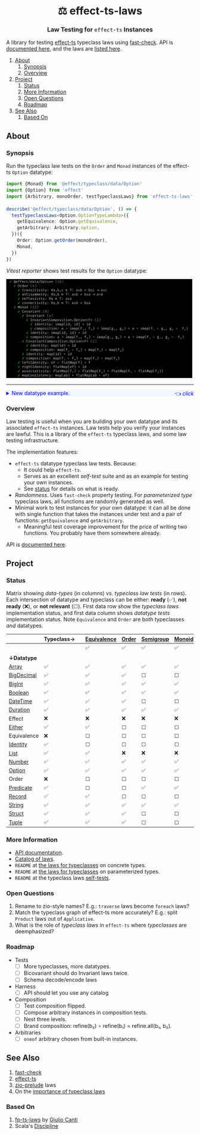<h1 align='center' style='border: 0px !important'>⚖ effect-ts-laws</h1>

<h3 align='center' style='border: 0px !important'>
  Law Testing for
  <code style='color:#555'>effect-ts</code>
  Instances
</h3>

A library for testing [effect-ts](https://github.com/Effect-ts/effect)
typeclass laws using
[fast-check](https://github.com/dubzzz/fast-check). API is
[documented here](https://middle-ages.github.io/effect-ts-laws-docs/),
and the laws are
[listed here](https://middle-ages.github.io/effect-ts-laws-docs/catalog-of-laws.html).

1. [About](#about)
   1. [Synopsis](#synopsis)
   2. [Overview](#overview)
2. [Project](#project)
   1. [Status](#status)
   2. [More Information](#more-information)
   3. [Open Questions](#open-questions)
   4. [Roadmap](#roadmap)
3. [See Also](#see-also)
   1. [Based On](#based-on)

## About

### Synopsis

Run the typeclass law tests on the `Order` and `Monad` instances of the
effect-ts `Option` datatype:

```ts
import {Monad} from '@effect/typeclass/data/Option'
import {Option} from 'effect'
import {Arbitrary, monoOrder, testTypeclassLaws} from 'effect-ts-laws'

describe('@effect/typeclass/data/Option', () => {
  testTypeclassLaws<Option.OptionTypeLambda>({
    getEquivalence: Option.getEquivalence,
    getArbitrary: Arbitrary.option,
  })({
    Order: Option.getOrder(monoOrder),
    Monad,
  })
})
```

_Vitest reporter_ shows test results for the `Option` datatype:

<a href="./docs/synopsis-option.png"><img src='docs/synopsis-option.png' alt='synopsis output' width=500></a>

---

<details><summary style='background:#f0f6ff;color:blue;cursor:pointer'>New datatype example.<span style='float: right'>👈 <i>click</i></span></summary>
<br/>

You wrote a new datatype: `MyTuple`, and an instance of the effect-ts
`Covariant` typeclass. Lets test it for free:

```ts
import {Covariant as CO} from '@effect/typeclass'
import {Array as AR} from 'effect'
import {dual} from 'effect/Function'
import {TypeLambda} from 'effect/HKT'
import fc from 'fast-check'
import {testTypeclassLaws} from 'effect-ts-laws'

describe('MyTuple', () => {
  type MyTuple<A> = [A]

  interface MyTupleTypeLambda extends TypeLambda {
    readonly type: MyTuple<this['Target']>
  }

  const map: CO.Covariant<MyTupleTypeLambda>['map'] = dual(
    2,
    <A, B>([a]: MyTuple<A>, ab: (a: A) => B): MyTuple<B> => [ab(a)],
  )
  const Covariant: CO.Covariant<MyTupleTypeLambda> = {
    imap: CO.imap<MyTupleTypeLambda>(map),
    map,
  }

  testTypeclassLaws<MyTupleTypeLambda>({
    getEquivalence: AR.getEquivalence,
    getArbitrary: fc.tuple,
  })({Covariant})
})
```

`fast-check` will try to find a counter example that breaks the laws. Because
it is quite impossible to find one in this case you should see:

<a href="./docs/synopsis-tuple.png"><img src='docs/synopsis-tuple.png' alt='synopsis output' width=400></a>

---

</details>

### Overview

Law testing is useful when you are building your own datatype and its
associated `effect-ts` instances. Law tests help you verify your instances are
lawful. This is a library of the `effect-ts` typeclass laws, and some law
testing infrastructure.

The implementation features:

* `effect-ts` datatype typeclass law tests. Because:
  * It could help `effect-ts`.
  * Serves as an excellent _self-test_ suite and as an example for testing your
    own instances.
  * See [status](#status) for details on what is ready.
* _Randomness_. Uses `fast-check` property testing. For
  _parameterized type_ typeclass laws, all functions are randomly generated as
  well.
* Minimal work to test instances for your own datatype: it can all be
  done with single function that takes the instances under test and
  a pair of functions: `getEquivalence` and `getArbitrary`.
  * Meaningful test coverage improvement for the price of writing two functions.
    You probably have them somewhere already.

API is [documented here](https://middle-ages.github.io/effect-ts-laws-docs/).

## Project

### Status

Matrix showing _data-types_ (in columns) vs. _typeclass law tests_ (in rows).
Each intersection of datatype and typeclass can be either:
**ready** (✅), **not ready** (❌), or **not relevant** (☐). First data row
show the _typeclass laws_ implementation status, and first data column shows
_datatype tests_ implementation status. Note `Equivalence` and `Order` are
both typeclasses _and_ datatypes.

|                                                    | Typeclass→ |     | [Equivalence](./src/laws/typeclass/concrete/Equivalence.ts) | [Order](./src/laws/typeclass/concrete/Order.ts) | [Semigroup](./src/laws/typeclass/concrete/Semigroup.ts) | [Monoid](./src/laws/typeclass/concrete/Monoid.ts) | [Invariant](./src/laws/typeclass/parameterized/Invariant.ts) | [Contravariant](./src/laws/typeclass/parameterized/Contravariant.ts) | [Covariant](./src/laws/typeclass/parameterized/Covariant.ts) | [Applicative](./src/laws/typeclass/parameterized/Applicative.ts) | [Monad](./src/laws/typeclass/parameterized/Monad.ts) | [Bicovariant](./src/laws/typeclass/parameterized/Bicovariant.ts) | [Traversable](./src/laws/typeclass/parameterized/Traversable.ts) | Foldable |
| -------------------------------------------------- | ---------- | --- | ----------------------------------------------------------- | ----------------------------------------------- | ------------------------------------------------------- | ------------------------------------------------- | ------------------------------------------------------------ | -------------------------------------------------------------------- | ------------------------------------------------------------ | ---------------------------------------------------------------- | ---------------------------------------------------- | ---------------------------------------------------------------- | ---------------------------------------------------------------- | -------- |
|                                                    |            |     | ✅                                                           | ✅                                               | ✅                                                       | ✅                                                 | ✅                                                            | ✅                                                                    | ✅                                                            | ✅                                                                | ✅                                                    | ✅                                                                | ✅                                                                | ❌        |
|                                                    |            |     |                                                             |                                                 |                                                         |                                                   |                                                              |                                                                      |                                                              |                                                                  |                                                      |                                                                  |                                                                  |          |
| **↓Datatype**                                      |            |     |                                                             |                                                 |                                                         |                                                   |                                                              |                                                                      |                                                              |                                                                  |                                                      |                                                                  |                                                                  |          |
| [Array](./tests/effect-ts/Array.spec.ts)           | ✅          |     | ✅                                                           | ✅                                               | ✅                                                       | ✅                                                 | ✅                                                            | ✅                                                                    | ✅                                                            | ✅                                                                | ✅                                                    | ☐                                                                | ✅                                                                | ❌        |
| [BigDecimal](./tests/effect-ts/BigDecimal.spec.ts) | ✅          |     | ✅                                                           | ✅                                               | ☐                                                       | ☐                                                 | ☐                                                            | ☐                                                                    | ☐                                                            | ☐                                                                | ☐                                                    | ☐                                                                | ☐                                                                | ☐        |
| [BigInt](./tests/effect-ts/BigInt.spec.ts)         | ✅          |     | ✅                                                           | ✅                                               | ✅                                                       | ✅                                                 | ☐                                                            | ☐                                                                    | ☐                                                            | ☐                                                                | ☐                                                    | ☐                                                                | ☐                                                                | ☐        |
| [Boolean](./tests/effect-ts/Boolean.spec.ts)       | ✅          |     | ✅                                                           | ✅                                               | ✅                                                       | ✅                                                 | ☐                                                            | ☐                                                                    | ☐                                                            | ☐                                                                | ☐                                                    | ☐                                                                | ☐                                                                | ☐        |
| [DateTime](./tests/effect-ts/DateTime.spec.ts)     | ✅          |     | ✅                                                           | ✅                                               | ☐                                                       | ☐                                                 | ☐                                                            | ☐                                                                    | ☐                                                            | ☐                                                                | ☐                                                    | ☐                                                                | ☐                                                                | ☐        |
| [Duration](./tests/effect-ts/Duration.spec.ts)     | ✅          |     | ✅                                                           | ✅                                               | ✅                                                       | ✅                                                 | ☐                                                            | ☐                                                                    | ☐                                                            | ☐                                                                | ☐                                                    | ☐                                                                | ☐                                                                | ☐        |
| Effect                                             | ❌          |     | ❌                                                           | ❌                                               | ❌                                                       | ❌                                                 | ❌                                                            | ☐                                                                    | ❌                                                            | ❌                                                                | ❌                                                    | ☐                                                                | ❌                                                                | ❌        |
| [Either](./tests/effect-ts/Either.spec.ts)         | ✅          |     | ✅                                                           | ☐                                               | ☐                                                       | ☐                                                 | ✅                                                            | ☐                                                                    | ✅                                                            | ✅                                                                | ✅                                                    | ✅                                                                | ✅                                                                | ❌        |
| Equivalence                                        | ❌          |     | ☐                                                           | ☐                                               | ☐                                                       | ☐                                                 | ❌                                                            | ❌                                                                    | ❌                                                            | ❌                                                                | ❌                                                    | ☐                                                                | ❌                                                                | ❌        |
| [Identity](./tests/effect-ts/Identity.spec.ts)     | ✅          |     | ☐                                                           | ☐                                               | ☐                                                       | ☐                                                 | ✅                                                            | ☐                                                                    | ✅                                                            | ✅                                                                | ✅                                                    | ☐                                                                | ✅                                                                | ❌        |
| [List](./tests/effect-ts/List.spec.ts)             | ✅          |     | ✅                                                           | ❌                                               | ❌                                                       | ❌                                                 | ✅                                                            | ☐                                                                    | ✅                                                            | ❌                                                                | ✅                                                    | ☐                                                                | ❌                                                                | ❌        |
| [Number](./tests/effect-ts/Number.spec.ts)         | ✅          |     | ✅                                                           | ✅                                               | ✅                                                       | ✅                                                 | ☐                                                            | ☐                                                                    | ☐                                                            | ☐                                                                | ☐                                                    | ☐                                                                | ☐                                                                | ☐        |
| [Option](./tests/effect-ts/Option.spec.ts)         | ✅          |     | ✅                                                           | ✅                                               | ✅                                                       | ✅                                                 | ✅                                                            | ☐                                                                    | ✅                                                            | ✅                                                                | ✅                                                    | ☐                                                                | ✅                                                                | ❌        |
| Order                                              | ❌          |     | ☐                                                           | ☐                                               | ☐                                                       | ☐                                                 | ❌                                                            | ❌                                                                    | ❌                                                            | ❌                                                                | ❌                                                    | ☐                                                                | ❌                                                                | ❌        |
| [Predicate](./tests/effect-ts/Predicate.spec.ts)   | ✅          |     | ☐                                                           | ☐                                               | ✅                                                       | ✅                                                 | ✅                                                            | ✅                                                                    | ☐                                                            | ☐                                                                | ☐                                                    | ☐                                                                | ☐                                                                | ☐        |
| [Record](./tests/effect-ts/Record.spec.ts)         | ✅          |     | ✅                                                           | ☐                                               | ☐                                                       | ☐                                                 | ✅                                                            | ☐                                                                    | ✅                                                            | ☐                                                                | ☐                                                    | ☐                                                                | ✅                                                                | ☐        |
| [String](./tests/effect-ts/String.spec.ts)         | ✅          |     | ✅                                                           | ✅                                               | ✅                                                       | ✅                                                 | ☐                                                            | ☐                                                                    | ☐                                                            | ☐                                                                | ☐                                                    | ☐                                                                | ☐                                                                | ☐        |
| [Struct](./tests/effect-ts/Struct.spec.ts)         | ✅          |     | ✅                                                           | ✅                                               | ☐                                                       | ☐                                                 | ☐                                                            | ☐                                                                    | ☐                                                            | ☐                                                                | ☐                                                    | ☐                                                                | ☐                                                                | ☐        |
| [Tuple](./tests/effect-ts/Tuple.spec.ts)           | ✅          |     | ✅                                                           | ✅                                               | ☐                                                       | ☐                                                 | ☐                                                            | ☐                                                                    | ☐                                                            | ☐                                                                | ☐                                                    | ✅                                                                | ☐                                                                | ☐        |

### More Information

* [API documentation](https://middle-ages.github.io/effect-ts-laws-docs/).
* [Catalog of laws](https://middle-ages.github.io/effect-ts-laws-docs/catalog-of-laws.html).
* `README` at [the laws for typeclasses](src/laws/typeclass/concrete/README.md) on concrete types.
* `README` at [the laws for typeclasses](src/laws/typeclass/parameterized/README.md) on parameterized types.
* `README` at the typeclass laws [self-tests](tests/laws/typeclass/README.md).

### Open Questions

1. Rename to zio-style names? E.g.: `traverse` laws become `foreach` laws?
2. Match the typeclass graph of effect-ts more accurately? E.g.: split
   `Product` laws out of `Applicative`.
3. What is the role of _typeclass laws_ in `effect-ts` where _typeclasses_
   are deemphasized?

### Roadmap

* Tests
  * [ ] More typeclasses, more datatypes.
  * [ ] Bicovariant should do Invariant laws twice.
  * [ ] Schema decode/encode laws

* Harness
  * [ ] API should let you use any catalog

* Composition
  * [ ] Test composition flipped.
  * [ ] Compose arbitrary instances in composition tests.
  * [ ] Nest three levels.
  * [ ] Brand composition: refine(b₂) ∘ refine(b₁) = refine.all(b₁, b₂).
* Arbitraries
  * [ ] `oneof` arbitrary chosen from built-in instances.

## See Also

1. [fast-check](https://github.com/dubzzz/fast-check)
2. [effect-ts](https://github.com/Effect-ts/effect)
3. [zio-prelude](https://github.com/zio/zio-prelude/tree/series/2.x/laws/shared/src/main/scala/zio/prelude/laws) laws
4. On the [importance of typeclass laws](https://degoes.net/articles/principled-typeclasses#laws)

### Based On

1. [fp-ts-laws](https://gcanti.github.io/fp-ts-laws) by
   [Giulio Canti](https://github.com/gcanti)
2. Scala's [Discipline](https://typelevel.org/cats/typeclasses/lawtesting.html)
